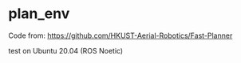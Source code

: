 # plan_env

Code from:
https://github.com/HKUST-Aerial-Robotics/Fast-Planner

test on Ubuntu 20.04 (ROS Noetic)

